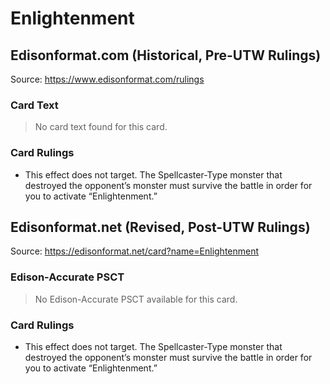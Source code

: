# Enlightenment

## Edisonformat.com (Historical, Pre-UTW Rulings)

Source: https://www.edisonformat.com/rulings

### Card Text

> No card text found for this card.

### Card Rulings

*   This effect does not target. The Spellcaster-Type monster that destroyed the opponent’s monster must survive the battle in order for you to activate “Enlightenment.”

## Edisonformat.net (Revised, Post-UTW Rulings)

Source: https://edisonformat.net/card?name=Enlightenment

### Edison-Accurate PSCT

> No Edison-Accurate PSCT available for this card.

### Card Rulings

*   This effect does not target. The Spellcaster-Type monster that destroyed the opponent’s monster must survive the battle in order for you to activate “Enlightenment.”
            